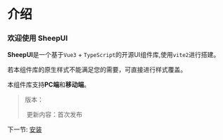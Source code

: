 # 介绍

### 欢迎使用 **SheepUI** 

**SheepUI**是一个基于`Vue3` + `TypeScript`的开源UI组件库,使用`vite2`进行搭建。

若本组件库的原生样式不能满足您的需要，可直接进行样式覆盖。

本组件库支持**PC端**和**移动端**。




> 版本：
>
> ​		更新内容：首次发布



下一节: [安装](#/doc/install)

